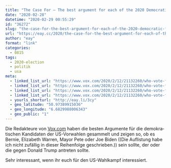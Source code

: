 ```yaml
---
title: "The Case For – The best argument for each of the 2020 Democratic frontrunners"
date: "2020-02-28"
datetime: "2020-02-29 00:55:29"
id: "36272"
slug: "the-case-for-the-best-argument-for-each-of-the-2020-democratic-frontrunners"
url: "https://eay.cc/2020/the-case-for-the-best-argument-for-each-of-the-2020-democratic-frontrunners/"
author: "eay"
format: "link"
categories:
  - 0815
tags:
  - 2020-election
  - politik
  - usa
meta:
  - linked_list_url: "https://www.vox.com/2020/2/12/21132260/who-vote-for-biden-sanders-warren-buttigieg-bloomberg-klobuchar"
  - linked_list_url: "https://www.vox.com/2020/2/12/21132260/who-vote-for-biden-sanders-warren-buttigieg-bloomberg-klobuchar"
  - linked_list_url: "https://www.vox.com/2020/2/12/21132260/who-vote-for-biden-sanders-warren-buttigieg-bloomberg-klobuchar"
  - linked_list_url: "https://www.vox.com/2020/2/12/21132260/who-vote-for-biden-sanders-warren-buttigieg-bloomberg-klobuchar"
  - yourls_shorturl: "http://eay.li/3cy"
  - geo_latitude: "50.97389915036"
  - geo_longitude: "6.6829988006343"
  - geo_public: "1"
---
```


Die Redakteure von [Vox.com](https://www.vox.com/) haben die besten Argumente für die demokra­tischen Kandidaten der US-Vorwahlen gesammelt und zeigen so, ob es Bernie, Elizabeth Warren, Mayor Pete oder Joe Biden ((Die Auflistung habe ich nicht zufällig in dieser Reihenfolge geschrieben.)) sein sollte, der oder die gegen Donald Trump antreten sollte.

Sehr interessant, wenn ihr euch für den US-Wahlkampf interessiert.
